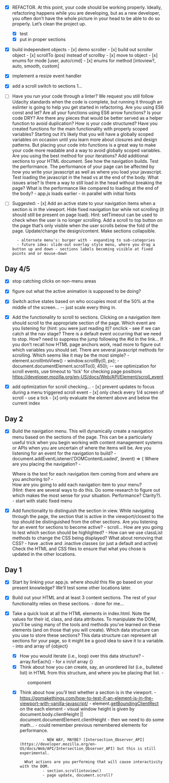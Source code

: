 -   [x] REFACTOR. At this point, your code should be working properly. Ideally, refactoring happens while you are developing, but as a new developer, you often don’t have the whole picture in your head to be able to do so properly. Let’s clean the project up.
  - [x] test
  - [x] put in proper sections

- [x] build independent objects
        - [x] demo scroller
        - [x] build out scroller object
                - [x] scrollTo (pos) instead of scrollby
                - [x] move to object
                - [x] enums for mode [user, auto/cmd]
                - [x] enums for method [intoview?, auto, smooth, custom]

- [x] implement a resize event handler
- [x] add a scroll switch to sections 1...

-   [ ] Have you run your code through a linter? We request you still follow Udacity standards when the code is complete, but running it through an eslinter is going to help you get started in refactoring.
        Are you using ES6 const and let?
        Are all your functions using ES6 arrow functions?
        Is your code DRY? Are there any pieces that would be better served as a helper function to avoid duplication?
        How is your code structured? Have you created functions for the main functionality with properly scoped variables? Starting out it’s likely that you will have a globally scoped variables on occasion until you learn more about closures and design patterns. But placing your code into functions is a great way to make your code more readable and a way to avoid globally scoped variables.
        Are you using the best method for your iterations?
        Add additional sections to your HTML document. See how the navigation builds.
        Test the performance. The performance of your page can be affected by how you write your javascript as well as where you load your javascript.
        Test loading the javascript in the head vs at the end of the body. What issues arise? Is there a way to still load in the head without breaking the page? What is the performance like compared to loading at the end of the body?
        - app.js loads earlier - in parallel with initial fonts

- [ ] Suggested:
        - [x] Add an active state to your navigation items when a section is in the viewport.
        Hide fixed navigation bar while not scrolling (it should still be present on page load).
        Hint: setTimeout can be used to check when the user is no longer scrolling.
        Add a scroll to top button on the page that’s only visible when the user scrolls below the fold of the page.
        Update/change the design/content.
        Make sections collapsible.

        - alternate menu's: burger with - expanding to sub-categories
        - future idea: slide-out overlay style menu, where you drag a button up and down - sections labels becoming visible at fixed points and or mouse-down

## Day 4/5
- [x] stop catching clicks on non-menu areas

- [x] figure out what the active animation is supposed to be doing?
- [x] Switch active states based on who occupies most of the 50% at the middle of the screen...
        -- just scale every thing in.

-   [x] Add the functionality to scroll to sections. Clicking on a navigation item should scroll to the appropriate section of the page.
        Which event are you listening for (hint: you were just reading it)?
                onclick - see if we can catch at the nav stage?
        There is a default event occurring that we need to stop. How?
                need to suppress the jump following the #id in the link...
        If you don’t recall how HTML page anchors work, read more to figure out which variables you should set.
        There are several javascript methods for scrolling. Which seems like it may be the most simple?
                - element.scrollIntoView()
                - window.scrollBy(0, <y>px);
                - document.documentElement.scrollTo(0, 450);
        -- see optimization for scroll events, use timeout to 'tick' for checking page positions
           https://developer.mozilla.org/en-US/docs/Web/API/Element/scroll_event

- [x] add optimization for scroll checking...
        - [x] prevent updates to focus during a menu triggered scroll event
        - [x] only check every 1/4 screen of scroll - use a tick
        - [x] only evaluate the element above and below the current index


## Day 2

-   [x] Build the navigation menu. This will dynamically create a navigation menu based on the sections of the page.
        This can be a particularly useful trick when you begin working with content management systems or APIs when you are uncertain of where the items will be.
        Are you listening for an event for the navigation to build?
                - document.addEventListener('DOMContentLoaded', (event) => {
        Where are you placing the navigation?
                - <ul id="navbar__list"></ul>
        Where is the text for each navigation item coming from and where are you anchoring to?
                - <section id="section2" data-nav="Section 2">
        How are you going to add each navigation item to your menu?     
        (Hint: there are several ways to do this.  Do some research to figure out which makes the most sense for your situation. Performance? Clarity?).
                - start with static fixed menu

-   [x] Add functionality to distinguish the section in view. While navigating through the page, the section that is active in the viewport/closest to the top should be distinguished from the other sections.
        Are you listening for an event for sections to become active?
                - scroll...
        How are you going to test which section should be highlighted?
                - 
        How can we use classList methods to change the CSS being displayed? What about removing that CSS?
                - have .active and .inactive classes (or just a default and active)
        Check the HTML and CSS files to ensure that what you chose is updated in the other locations.


## Day 1

-   [x] Start by linking your app.js.
        where should this file go based on your present knowledge? We’ll test some other locations later.

-   [x] Build out your HTML and at least 3 content sections. The rest of your functionality relies on these sections. - done for me...

-   [x] Take a quick look at all the HTML elements in index.html. 
        Note the values for their id, class, and data attributes. To manipulate the DOM, you'll be using many of the tools and methods you've learned on these elements (and on those that you will create).
        Which data structure can you use to store these sections? This data structure can represent all sections for your page, so it might be a good idea to save it to a variable.
                - into and array of {object}
    -   [x] How you would iterate (i.e., loop) over this data structure?
                - array.forEach()
                - for x in/of array {}
    -   [x] Think about how you can create, say, an unordered list (i.e., bulleted list) in HTML from this structure, and where you be placing that list.
                - <ul> component 

-   [x] Think about how you’ll test whether a section is in the viewport.
                - https://gomakethings.com/how-to-test-if-an-element-is-in-the-viewport-with-vanilla-javascript/
                - element.[getBoundingClientRect](https://developer.mozilla.org/en-US/docs/Web/API/Element/getBoundingClientRect) on the each element
                - visual window height is given by document.body.clientHeight || document.documentElement.clientHeight
                - then we need to do some math...
                - could remember previous remembered elements for performance.

                - NEW WAY, MAYBE? [Intersection_Observer_API](https://developer.mozilla.org/en-US/docs/Web/API/Intersection_Observer_API) but this is still experimental.

        What actions are you performing that will cause interactivity with the DOM.
                - section.scrollintoview()
                - page update, document.scroll?
